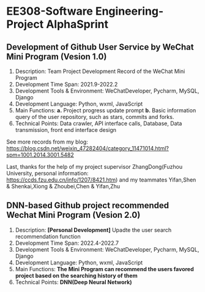 # EE308-Software Engineering-Project AlphaSprint

## Development of Github User Service by WeChat Mini Program (Vesion 1.0)

1. Description: Team Project Development Record of the WeChat Mini Program  
2. Development Time Span: 2021.9-2022.2
3. Development Tools & Environment: WeChatDeveloper, Pycharm, MySQL, Django
4. Development Language: Python, wxml, JavaScript
5. Main Functions: **a.** Project progress update prompt **b.** Basic information query of the user repository, such as stars, commits and forks.
6. Technical Points: Data crawler, API interface calls, Database, Data transmission, front end interface design

See more records from my blog: https://blog.csdn.net/weixin_47282404/category_11471014.html?spm=1001.2014.3001.5482

Last, thanks for the help of my project supervisor ZhangDong(Fuzhou University, personal information: https://ccds.fzu.edu.cn/info/1207/8421.htm) and my teammates Yifan,Shen & Shenkai,Xiong & Zhoubei,Chen & Yifan,Zhu

## DNN-based Github project recommended Wechat Mini Program (Vesion 2.0)

1. Description: **[Personal Development]** Upadte the user search recommendation function 
2. Development Time Span: 2022.4-2022.7
3. Development Tools & Environment: WeChatDeveloper, Pycharm, MySQL, Django
4. Development Language: Python, wxml, JavaScript 
5. Main Functions: **The Mini Program can recommend the users favored project based on the searching history of them**
6. Technical Points: **DNN(Deep Neural Network)**
